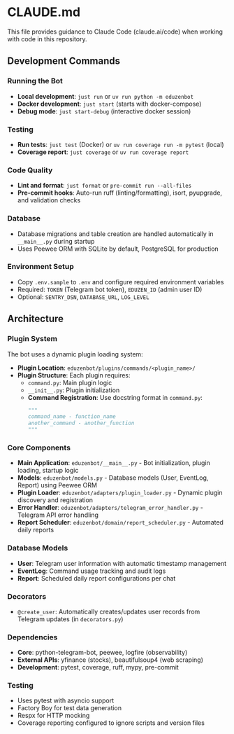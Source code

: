 # CLAUDE.md

This file provides guidance to Claude Code (claude.ai/code) when working with code in this repository.

## Development Commands

### Running the Bot
- **Local development**: `just run` or `uv run python -m eduzenbot`
- **Docker development**: `just start` (starts with docker-compose)
- **Debug mode**: `just start-debug` (interactive docker session)

### Testing
- **Run tests**: `just test` (Docker) or `uv run coverage run -m pytest` (local)
- **Coverage report**: `just coverage` or `uv run coverage report`

### Code Quality
- **Lint and format**: `just format` or `pre-commit run --all-files`
- **Pre-commit hooks**: Auto-run ruff (linting/formatting), isort, pyupgrade, and validation checks

### Database
- Database migrations and table creation are handled automatically in `__main__.py` during startup
- Uses Peewee ORM with SQLite by default, PostgreSQL for production

### Environment Setup
- Copy `.env.sample` to `.env` and configure required environment variables
- Required: `TOKEN` (Telegram bot token), `EDUZEN_ID` (admin user ID)
- Optional: `SENTRY_DSN`, `DATABASE_URL`, `LOG_LEVEL`

## Architecture

### Plugin System
The bot uses a dynamic plugin loading system:

- **Plugin Location**: `eduzenbot/plugins/commands/<plugin_name>/`
- **Plugin Structure**: Each plugin requires:
  - `command.py`: Main plugin logic
  - `__init__.py`: Plugin initialization
  - **Command Registration**: Use docstring format in `command.py`:
    ```python
    """
    command_name - function_name
    another_command - another_function
    """
    ```

### Core Components
- **Main Application**: `eduzenbot/__main__.py` - Bot initialization, plugin loading, startup logic
- **Models**: `eduzenbot/models.py` - Database models (User, EventLog, Report) using Peewee ORM
- **Plugin Loader**: `eduzenbot/adapters/plugin_loader.py` - Dynamic plugin discovery and registration
- **Error Handler**: `eduzenbot/adapters/telegram_error_handler.py` - Telegram API error handling
- **Report Scheduler**: `eduzenbot/domain/report_scheduler.py` - Automated daily reports

### Database Models
- **User**: Telegram user information with automatic timestamp management
- **EventLog**: Command usage tracking and audit logs
- **Report**: Scheduled daily report configurations per chat

### Decorators
- `@create_user`: Automatically creates/updates user records from Telegram updates (in `decorators.py`)

### Dependencies
- **Core**: python-telegram-bot, peewee, logfire (observability)
- **External APIs**: yfinance (stocks), beautifulsoup4 (web scraping)
- **Development**: pytest, coverage, ruff, mypy, pre-commit

### Testing
- Uses pytest with asyncio support
- Factory Boy for test data generation
- Respx for HTTP mocking
- Coverage reporting configured to ignore scripts and version files
